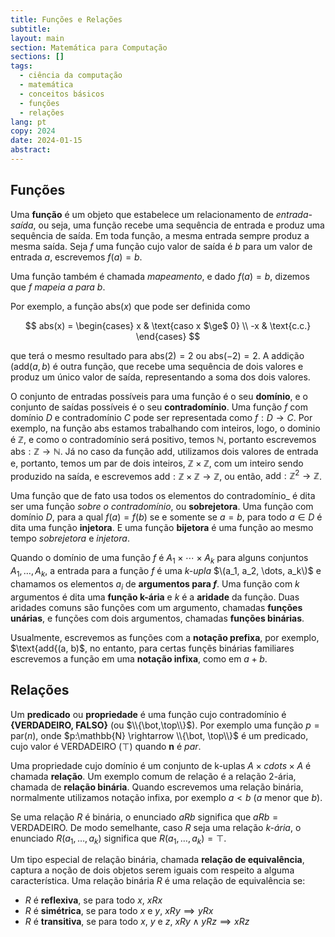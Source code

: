 ```yaml
---
title: Funções e Relações
subtitle: 
layout: main
section: Matemática para Computação
sections: []
tags:
  - ciência da computação
  - matemática
  - conceitos básicos
  - funções
  - relações
lang: pt
copy: 2024
date: 2024-01-15
abstract:
---
```


## Funções

Uma **função** é um objeto que estabelece um relacionamento de _entrada-saída_, ou 
seja, uma função recebe uma sequência de entrada e produz uma sequência de saída. 
Em toda função, a mesma entrada sempre produz a mesma saída. Seja $f$ uma função 
cujo valor de saída é $b$ para um valor de entrada $a$, escrevemos $f(a) = b$.

Uma função também é chamada _mapeamento_, e dado $f(a) = b$, dizemos que _$f$ 
mapeia $a$ para $b$_. 

Por exemplo, a função $\text{abs}(x)$ que pode ser definida como

$$
abs(x) = \begin{cases}
    x & \text{caso x $\ge$ 0} \\
    -x & \text{c.c.}
\end{cases}
$$

que terá o mesmo resultado para $\text{abs}(2) = 2$ ou $\text{abs}(-2) = 2$. A 
addição ($\text{add}(a, b)$ é outra função, que recebe uma sequência de dois 
valores e produz um único valor de saída, representando a soma dos dois valores.

O conjunto de entradas possíveis para uma função é o seu **domínio**, e o conjunto 
de saídas possíveis é o seu **contradomínio**. Uma função $f$ com domínio $D$ e 
contradomínio $C$ pode ser representada como $f: D \to C$. Por exemplo, na função 
$\text{abs}$ estamos trabalhando com inteiros, logo, o dominio é $\mathbb{Z}$, e 
como o contradomínio será positivo, temos $\mathbb{N}$, portanto escrevemos 
$\text{abs}: \mathbb{Z} \to \mathbb{N}$. Já no caso da função $\text{add}$, 
utilizamos dois valores de entrada e, portanto, temos um par de dois inteiros, 
$\mathbb{Z} \times \mathbb{Z}$, com um inteiro sendo produzido na saída, e 
escrevemos $\text{add}: \mathbb{Z}\times\mathbb{Z} \to \mathbb{Z}$, ou então, 
$\text{add}: \mathbb{Z}^{2}\to\mathbb{Z}$.

Uma função que de fato usa todos os elementos do contradomínio_ é dita ser uma 
função _sobre o contradomínio_, ou **sobrejetora**. Uma função com domínio $D$, 
para a qual $f(a) = f(b)$ se e somente se $a = b$, para todo $a \in D$ é dita uma 
função **injetora**. E uma função **bijetora** é uma função ao mesmo tempo 
_sobrejetora_ e _injetora_.

Quando o domínio de uma função $f$ é $A_1\times \cdots \times A_k$ para alguns 
conjuntos $A_1, \dots, A_k$, a entrada para a função $f$ é uma _k-upla_ $\(a_1, 
a_2, \dots, a_k\)$ e chamamos os elementos $a_i$ de **argumentos para $f$**. Uma 
função com _k_ argumentos é dita uma **função k-ária** e _k_ é a **aridade** da 
função. Duas aridades comuns são funções com um argumento, chamadas **funções 
unárias**, e funções com dois argumentos, chamadas **funções binárias**.

Usualmente, escrevemos as funções com a **notação prefixa**, por exemplo, 
$\text{add{\(a, b\)$, no entanto, para certas funçẽs binárias familiares escrevemos 
a função em uma **notação infixa**, como em $a + b$.

## Relações

Um **predicado** ou **propriedade** é uma função cujo contradomínio é 
**{VERDADEIRO, FALSO}** (ou $\\{\bot,\top\\}$). Por exemplo uma função $p = 
\text{par}(n)$, onde $p:\mathbb{N} \rightarrow \\{\bot, \top\\}$  é um predicado, 
cujo valor é VERDADEIRO ($\top$) quando **n** é _par_.

Uma propriedade cujo domínio é um conjunto de k-uplas $A \times cdots \times A$ é 
chamada **relação**. Um exemplo comum de relação é a relação 2-ária, chamada de 
**relação binária**. Quando escrevemos uma relação binária, normalmente utilizamos 
notação infixa, por exemplo $a \lt b$ ($a$ menor que $b$).

Se uma relação $R$ é binária, o enunciado $aRb$ significa que $aRb = 
\text{VERDADEIRO}$. De modo semelhante, caso $R$ seja uma relação _k-ária_, o 
enunciado $R(a_1, \dots, a_k)$ significa que $R(a_1, \dots, a_k) = \top$.

Um tipo especial de relação binária, chamada **relação de equivalência**, captura a 
noção de dois objetos serem iguais com respeito a alguma característica. Uma 
relação binária $R$ é uma relação de equivalência se:
* $R$ é **reflexiva**, se para todo $x$, $xRx$
* $R$ é **simétrica**, se para todo $x$ e $y$, $xRy \implies yRx$
* $R$ é **transitiva**, se para todo $x$, $y$ e $z$, $xRy \land yRz \implies xRz$
